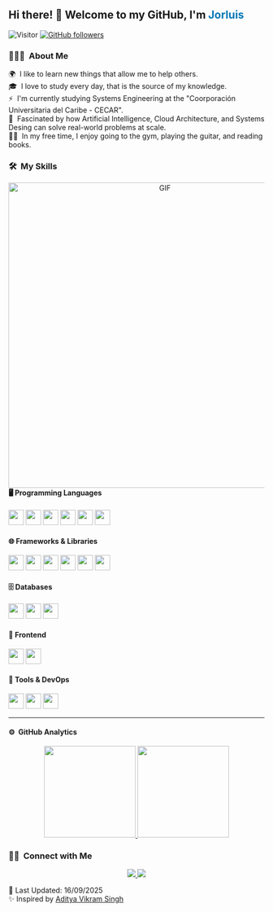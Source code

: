 <h2 align="left">Hi there! 👋 Welcome to my GitHub, I'm <span style="color:#0077B5">Jorluis</span></h2>

![Visitor](https://visitor-badge.laobi.icu/badge?page_id=jparraamell.repoName) 
[![GitHub followers](https://img.shields.io/github/followers/jparraamell.svg?style=social&label=Follow)](https://github.com/jparraamell?tab=followers)<br/>


### 👨🏻‍💻 &nbsp;About Me

🌍 &nbsp;I like to learn new things that allow me to help others. \
🎓 &nbsp;I love to study every day, that is the source of my knowledge. \
⚡ &nbsp;I'm currently studying Systems Engineering at the "Coorporación Universitaria del Caribe - CECAR". \
🧩 &nbsp;Fascinated by how Artificial Intelligence, Cloud Architecture, and Systems Desing can solve real-world problems at scale. \
🏋️‍♂️ &nbsp;In my free time, I enjoy going to the gym, playing the guitar, and reading books.

### 🛠 &nbsp;My Skills
<a target="_blank" align="center">
 <img 
  align="right" height="600" width="600" alt="GIF" src="https://i.pinimg.com/originals/90/70/32/9070324cdfc07c68d60eed0c39e77573.gif" style="pointer-events: none;"/>
</a>

#### 🖥️ Programming Languages
<p>
  <img src="https://skillicons.dev/icons?i=py" width="30"/>
  <img src="https://skillicons.dev/icons?i=cs" width="30"/>
  <img src="https://skillicons.dev/icons?i=java" width="30"/>
  <img src="https://skillicons.dev/icons?i=php" width="30"/>
  <img src="https://skillicons.dev/icons?i=r" width="30"/>
  <img src="https://skillicons.dev/icons?i=octave" width="30"/>
</p>

#### 🌐 Frameworks & Libraries
<p>
  <img src="https://skillicons.dev/icons?i=django" width="30"/>
  <img src="https://skillicons.dev/icons?i=laravel" width="30"/>
  <img src="https://skillicons.dev/icons?i=angular" width="30"/>
  <img src="https://skillicons.dev/icons?i=nestjs" width="30"/>
  <img src="https://skillicons.dev/icons?i=bootstrap" width="30"/>
  <img src="https://skillicons.dev/icons?i=dotnet" width="30"/>
</p>

#### 🗄️ Databases
<p>
  <img src="https://skillicons.dev/icons?i=mysql" width="30"/>
  <img src="https://skillicons.dev/icons?i=postgres" width="30"/>
  <img src="https://skillicons.dev/icons?i=mongodb" width="30"/>
</p>

#### 🎨 Frontend
<p>
  <img src="https://skillicons.dev/icons?i=html" width="30"/>
  <img src="https://skillicons.dev/icons?i=css" width="30"/>
</p>

#### 🔧 Tools & DevOps
<p>
  <img src="https://skillicons.dev/icons?i=docker" width="30"/>
  <img src="https://skillicons.dev/icons?i=git" width="30"/>
  <img src="https://skillicons.dev/icons?i=notion" width="30"/>
</p>

---

#### ⚙️ &nbsp;GitHub Analytics

<p align="center">
  <a href="https://github.com/jparraamell">
    <img height="180em" src="https://github-readme-stats-eight-theta.vercel.app/api?username=jparraamell&show_icons=true&theme=algolia&include_all_commits=true&count_private=true"/>
    <img height="180em" src="https://github-readme-stats-eight-theta.vercel.app/api/top-langs/?username=jparraamell&layout=compact&langs_count=8&theme=algolia"/>
  </a>
</p>

### 🤝🏻 &nbsp;Connect with Me

<p align="center">
  <a href="mailto:jparraamell@gmail.com">
    <img src="https://img.shields.io/badge/-jparraamell@gmail.com-D14836?style=flat&logo=Gmail&logoColor=white"/>
  </a>
 <a href="https://www.linkedin.com/in/jorluis%20parra%20amell/" target="_blank">
  <img src="https://img.shields.io/badge/-Jorluis%20Parra-0077B5?style=flat&logo=Linkedin&logoColor=white"/>
</a>
</p>



🔄 Last Updated: 16/09/2025  
✨ Inspired by [Aditya Vikram Singh](https://github.com/AVS1508)
